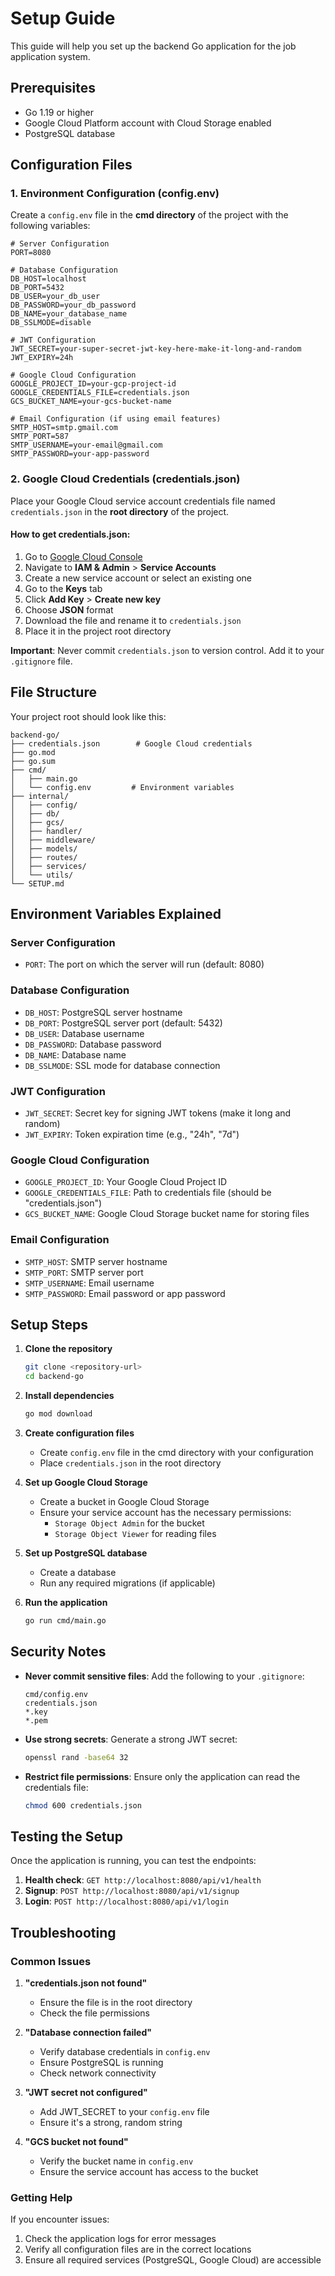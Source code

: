 # Setup Guide

This guide will help you set up the backend Go application for the job application system.

## Prerequisites

- Go 1.19 or higher
- Google Cloud Platform account with Cloud Storage enabled
- PostgreSQL database

## Configuration Files

### 1. Environment Configuration (config.env)

Create a `config.env` file in the **cmd directory** of the project with the following variables:

```env
# Server Configuration
PORT=8080

# Database Configuration
DB_HOST=localhost
DB_PORT=5432
DB_USER=your_db_user
DB_PASSWORD=your_db_password
DB_NAME=your_database_name
DB_SSLMODE=disable

# JWT Configuration
JWT_SECRET=your-super-secret-jwt-key-here-make-it-long-and-random
JWT_EXPIRY=24h

# Google Cloud Configuration
GOOGLE_PROJECT_ID=your-gcp-project-id
GOOGLE_CREDENTIALS_FILE=credentials.json
GCS_BUCKET_NAME=your-gcs-bucket-name

# Email Configuration (if using email features)
SMTP_HOST=smtp.gmail.com
SMTP_PORT=587
SMTP_USERNAME=your-email@gmail.com
SMTP_PASSWORD=your-app-password
```

### 2. Google Cloud Credentials (credentials.json)

Place your Google Cloud service account credentials file named `credentials.json` in the **root directory** of the project.

#### How to get credentials.json:

1. Go to [Google Cloud Console](https://console.cloud.google.com/)
2. Navigate to **IAM & Admin** > **Service Accounts**
3. Create a new service account or select an existing one
4. Go to the **Keys** tab
5. Click **Add Key** > **Create new key**
6. Choose **JSON** format
7. Download the file and rename it to `credentials.json`
8. Place it in the project root directory

**Important**: Never commit `credentials.json` to version control. Add it to your `.gitignore` file.

## File Structure

Your project root should look like this:

```
backend-go/
├── credentials.json        # Google Cloud credentials
├── go.mod
├── go.sum
├── cmd/
│   ├── main.go
│   └── config.env         # Environment variables
├── internal/
│   ├── config/
│   ├── db/
│   ├── gcs/
│   ├── handler/
│   ├── middleware/
│   ├── models/
│   ├── routes/
│   ├── services/
│   └── utils/
└── SETUP.md
```

## Environment Variables Explained

### Server Configuration

- `PORT`: The port on which the server will run (default: 8080)

### Database Configuration

- `DB_HOST`: PostgreSQL server hostname
- `DB_PORT`: PostgreSQL server port (default: 5432)
- `DB_USER`: Database username
- `DB_PASSWORD`: Database password
- `DB_NAME`: Database name
- `DB_SSLMODE`: SSL mode for database connection

### JWT Configuration

- `JWT_SECRET`: Secret key for signing JWT tokens (make it long and random)
- `JWT_EXPIRY`: Token expiration time (e.g., "24h", "7d")

### Google Cloud Configuration

- `GOOGLE_PROJECT_ID`: Your Google Cloud Project ID
- `GOOGLE_CREDENTIALS_FILE`: Path to credentials file (should be "credentials.json")
- `GCS_BUCKET_NAME`: Google Cloud Storage bucket name for storing files

### Email Configuration

- `SMTP_HOST`: SMTP server hostname
- `SMTP_PORT`: SMTP server port
- `SMTP_USERNAME`: Email username
- `SMTP_PASSWORD`: Email password or app password

## Setup Steps

1. **Clone the repository**

   ```bash
   git clone <repository-url>
   cd backend-go
   ```

2. **Install dependencies**

   ```bash
   go mod download
   ```

3. **Create configuration files**

   - Create `config.env` file in the cmd directory with your configuration
   - Place `credentials.json` in the root directory

4. **Set up Google Cloud Storage**

   - Create a bucket in Google Cloud Storage
   - Ensure your service account has the necessary permissions:
     - `Storage Object Admin` for the bucket
     - `Storage Object Viewer` for reading files

5. **Set up PostgreSQL database**

   - Create a database
   - Run any required migrations (if applicable)

6. **Run the application**
   ```bash
   go run cmd/main.go
   ```

## Security Notes

- **Never commit sensitive files**: Add the following to your `.gitignore`:

  ```
  cmd/config.env
  credentials.json
  *.key
  *.pem
  ```

- **Use strong secrets**: Generate a strong JWT secret:

  ```bash
  openssl rand -base64 32
  ```

- **Restrict file permissions**: Ensure only the application can read the credentials file:
  ```bash
  chmod 600 credentials.json
  ```

## Testing the Setup

Once the application is running, you can test the endpoints:

1. **Health check**: `GET http://localhost:8080/api/v1/health`
2. **Signup**: `POST http://localhost:8080/api/v1/signup`
3. **Login**: `POST http://localhost:8080/api/v1/login`

## Troubleshooting

### Common Issues

1. **"credentials.json not found"**

   - Ensure the file is in the root directory
   - Check the file permissions

2. **"Database connection failed"**

   - Verify database credentials in `config.env`
   - Ensure PostgreSQL is running
   - Check network connectivity

3. **"JWT secret not configured"**

   - Add JWT_SECRET to your `config.env` file
   - Ensure it's a strong, random string

4. **"GCS bucket not found"**
   - Verify the bucket name in `config.env`
   - Ensure the service account has access to the bucket

### Getting Help

If you encounter issues:

1. Check the application logs for error messages
2. Verify all configuration files are in the correct locations
3. Ensure all required services (PostgreSQL, Google Cloud) are accessible
